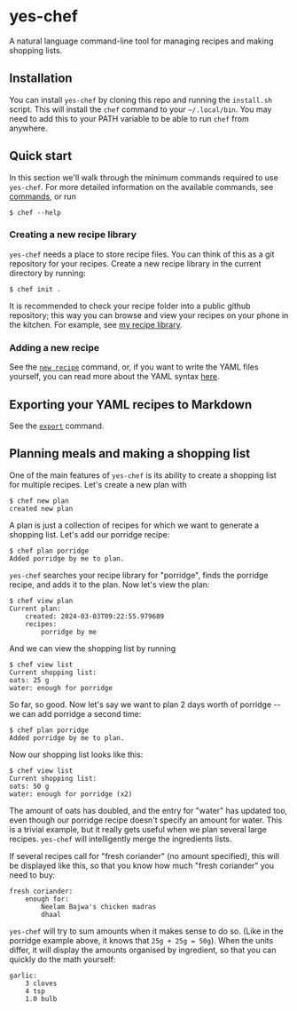 # yes-chef

A natural language command-line tool for managing recipes and making shopping lists.

## Installation

You can install `yes-chef` by cloning this repo and running the `install.sh` script. This will install the `chef`
command to your `~/.local/bin`. You may need to add this to your PATH variable to be able to run `chef` from anywhere.

## Quick start

In this section we'll walk through the minimum commands required to use `yes-chef`. For more detailed information on the available commands, see [commands](commands.md), or run

```shell
$ chef --help
```

### Creating a new recipe library

`yes-chef` needs a place to store recipe files. You can think of this as a git repository for your recipes. Create a new recipe library in the current directory by running:

```shell
$ chef init .
```

It is recommended to check your recipe folder into a public github repository; this way you can browse and view your recipes on your phone in the kitchen. For example, see [my recipe library](https://github.com/binnev/recipes).

### Adding a new recipe

See the [`new recipe`](commands/recipe_wizard.md) command, or, if you want to write the YAML files yourself, you can read more about the YAML syntax [here](recipe/yaml.md).


## Exporting your YAML recipes to Markdown

See the [`export`](commands/export.md) command. 

## Planning meals and making a shopping list

One of the main features of `yes-chef` is its ability to create a shopping list for multiple recipes. Let's create a new plan with

```shell
$ chef new plan 
created new plan
```

A plan is just a collection of recipes for which we want to generate a shopping list.
Let's add our porridge recipe:

```shell
$ chef plan porridge
Added porridge by me to plan.
```

`yes-chef` searches your recipe library for "porridge", finds the porridge recipe, and adds it to the plan.
Now let's view the plan:

```shell
$ chef view plan 
Current plan:
    created: 2024-03-03T09:22:55.979689
    recipes:
        porridge by me
```

And we can view the shopping list by running

```shell
$ chef view list
Current shopping list:
oats: 25 g
water: enough for porridge
```

So far, so good. Now let's say we want to plan 2 days worth of porridge -- we can add porridge a second time:

```shell
$ chef plan porridge
Added porridge by me to plan.
```

Now our shopping list looks like this:

```shell
$ chef view list
Current shopping list:
oats: 50 g
water: enough for porridge (x2)
```

The amount of oats has doubled, and the entry for "water" has updated too, even though our porridge recipe doesn't specify an amount for water. 
This is a trivial example, but it really gets useful when we plan several large recipes. `yes-chef` will intelligently merge the ingredients lists.

If several recipes call for "fresh coriander" (no amount specified), this will be displayed like this, so that you know how much "fresh coriander" you need to buy: 

```
fresh coriander:                  
    enough for:
        Neelam Bajwa's chicken madras
        dhaal
```

`yes-chef` will try to sum amounts when it makes sense to do so. (Like in the porridge example above, it knows that `25g + 25g = 50g`). When the units differ, it will display the amounts organised by ingredient, so that you can quickly do the math yourself: 

```
garlic:                           
    3 cloves
    4 tsp
    1.0 bulb
```